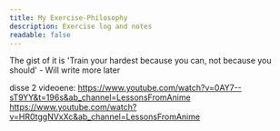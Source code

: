 ```yaml
---
title: My Exercise-Philosophy
description: Exercise log and notes
readable: false
---
```


The gist of it is 'Train your hardest because you can, not because you should' - Will write more later

disse 2 videoene: https://www.youtube.com/watch?v=0AY7--sT9YY&t=196s&ab_channel=LessonsFromAnime
https://www.youtube.com/watch?v=HR0tggNVxXc&ab_channel=LessonsFromAnime